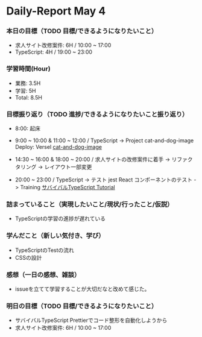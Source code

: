 # Daily-Report May 4

### 本日の目標（TODO 目標/できるようになりたいこと）
- 求人サイト改修案件: 6H / 10:00 ~ 17:00
- TypeScript: 4H / 19:00 ~ 23:00

### 学習時間(Hour)
- 業務: 3.5H
- 学習: 5H
- Total: 8.5H

### 目標振り返り（TODO 進捗/できるようになりたいこと振り返り）
- 8:00: 起床
- 9:00 ~ 10:00 & 11:00 ~ 12:00 / TypeScript
-> Project cat-and-dog-image Deploy: Versel
  [cat-and-dog-image](cat-and-dog-image.vercel.app)

- 14:30 ~ 16:00 & 18:00 ~ 20:00 / 求人サイトの改修案件に着手
-> リファクタリング
-> レイアウト一部変更

- 20:00 ~ 23:00 / TypeScript
-> テスト jest  React コンポーネントのテスト
-> Training [サバイバルTypeScript Tutorial](https://github.com/takeshi-arihori/typescript-tutorial)


### 詰まっていること（実現したいこと/現状/行ったこと/仮説）
- TypeScriptの学習の進捗が遅れている

### 学んだこと（新しい気付き、学び）
- TypeScriptのTestの流れ
- CSSの設計

### 感想（一日の感想、雑談）
- issueを立てて学習することが大切だなと改めて感じた。

### 明日の目標（TODO 目標/できるようになりたいこと）
- サバイバルTypeScript Prettierでコード整形を自動化しようから
- 求人サイト改修案件: 6H / 10:00 ~ 17:00